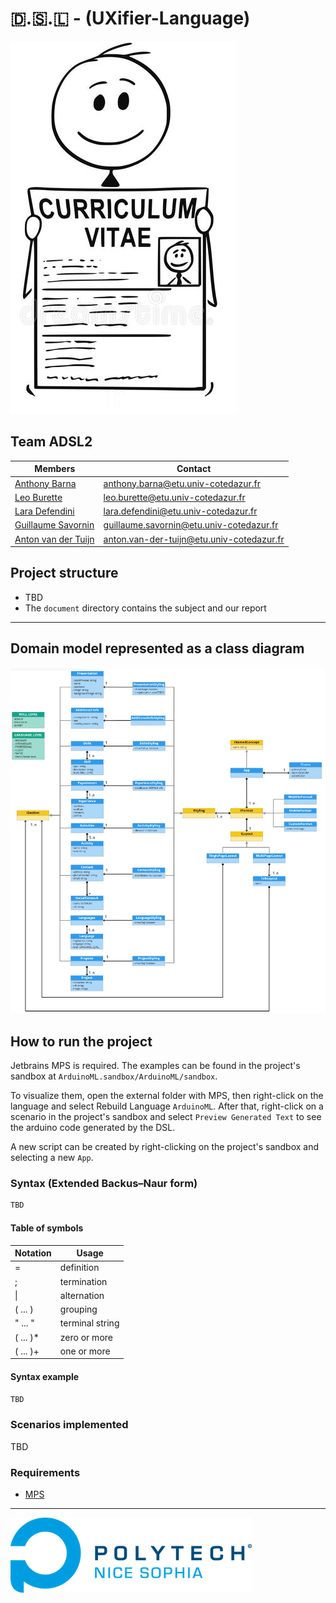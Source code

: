 # 🇩.🇸.🇱 - (UXifier-Language)

![illustration image](./assets/CV.png)

## Team ADSL2

Members | Contact
----------------------------------------------------------- | ----------------------------------------------------------
[Anthony Barna](https://github.com/Anthony-Barna)           | [anthony.barna@etu.univ-cotedazur.fr](mailto:anthony.barna@etu.univ-cotedazur.fr)
[Leo Burette](https://github.com/LeoBurette)                | [leo.burette@etu.univ-cotedazur.fr](mailto:leo.burette@etu.univ-cotedazur.fr)
[Lara Defendini](https://github.com/Laradefendini)          | [lara.defendini@etu.univ-cotedazur.fr](mailto:lara.defendini@etu.univ-cotedazur.fr)
[Guillaume Savornin](https://github.com/GuillaumeSavornin)  | [guillaume.savornin@etu.univ-cotedazur.fr](mailto:guillaume.savornin@etu.univ-cotedazur.fr)
[Anton van der Tuijn](https://github.com/Anton-vanderTuijn) | [anton.van-der-tuijn@etu.univ-cotedazur.fr](mailto:anton.van-der-tuijn@etu.univ-cotedazur.fr)

## Project structure

- TBD
- The ```document``` directory contains the subject and our report

---

## Domain model represented as a class diagram

![Domain model](assets/domainModel.png)

## How to run the project

Jetbrains MPS is required.
The examples can be found in the project's sandbox at ```ArduinoML.sandbox/ArduinoML/sandbox```.

To visualize them, open the external folder with MPS, then right-click on the language and select Rebuild Language ```ArduinoML```.
After that, right-click on a scenario in the project's sandbox and select ```Preview Generated Text``` to see the arduino code generated by the DSL.

A new script can be created by right-clicking on the project's sandbox and selecting a new ```App```.

### Syntax (Extended Backus–Naur form)

```java
TBD
```

#### Table of symbols

Notation | Usage
------------------ | ---------------- 
=                  | definition
;                  | termination
&#124;             | alternation
( ... )            | grouping
" ... "            | terminal string
( ... )*           | zero or more
( ... )+           | one or more

#### Syntax example

```java
TBD
```

### Scenarios implemented

TBD

### Requirements

- [MPS](https://www.jetbrains.com/mps/)

<!--

---
## Distribution of points (500)

Member | Points
----------------------------------------------------------- | ----------------------------------------------------------
[Anthony Barna](https://github.com/Anthony-Barna)           | X
[Leo Burette](https://github.com/LeoBurette)                | X
[Lara Defendini](https://github.com/Laradefendini)          | X
[Guillaume Savornin](https://github.com/GuillaumeSavornin)  | X
[Anton van der Tuijn](https://github.com/Anton-vanderTuijn) | X
-->

---

![logo_polytech](assets/polytech_image_full.png)

 
